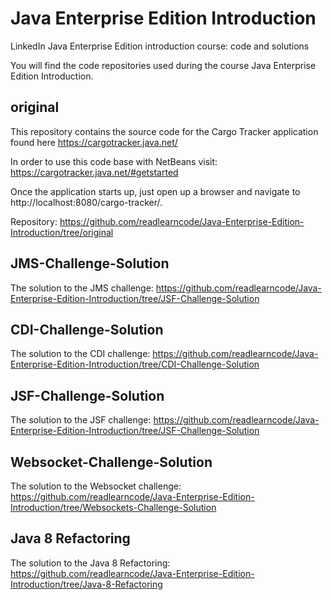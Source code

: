 # Java Enterprise Edition Introduction
LinkedIn Java Enterprise Edition introduction course: code and solutions

You will find the code repositories used during the course Java Enterprise Edition Introduction.

## original

This repository contains the source code for the Cargo Tracker application found here https://cargotracker.java.net/

In order to use this code base with NetBeans visit: https://cargotracker.java.net/#getstarted

Once the application starts up, just open up a browser and navigate to http://localhost:8080/cargo-tracker/.

Repository: https://github.com/readlearncode/Java-Enterprise-Edition-Introduction/tree/original


## JMS-Challenge-Solution

The solution to the JMS challenge: https://github.com/readlearncode/Java-Enterprise-Edition-Introduction/tree/JSF-Challenge-Solution

## CDI-Challenge-Solution

The solution to the CDI challenge: https://github.com/readlearncode/Java-Enterprise-Edition-Introduction/tree/CDI-Challenge-Solution

## JSF-Challenge-Solution

The solution to the JSF challenge: https://github.com/readlearncode/Java-Enterprise-Edition-Introduction/tree/JSF-Challenge-Solution

## Websocket-Challenge-Solution

The solution to the Websocket challenge: https://github.com/readlearncode/Java-Enterprise-Edition-Introduction/tree/Websockets-Challenge-Solution

## Java 8 Refactoring

The solution to the Java 8 Refactoring: https://github.com/readlearncode/Java-Enterprise-Edition-Introduction/tree/Java-8-Refactoring






